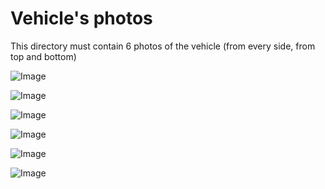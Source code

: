 Vehicle's photos
====

This directory must contain 6 photos of the vehicle (from every side, from top and bottom)

![Image](https://github.com/user-attachments/assets/9ce53b42-2894-4312-9496-4f3f0f23c5ab)

![Image](https://github.com/user-attachments/assets/fb942b3d-8e44-4f22-8dd4-cd30e8ab59a1)

![Image](https://github.com/user-attachments/assets/40aa9b8d-29c2-4a9f-abef-b57b7d10d640)

![Image](https://github.com/user-attachments/assets/ee05e071-fa63-44d3-af40-8c8f2fdc5582)

![Image](https://github.com/user-attachments/assets/f1880133-a1c8-4de5-870a-3caad549bceb)

![Image](https://github.com/user-attachments/assets/2887bd1b-184c-43d9-931d-9e7096f2a602)
